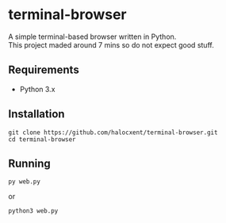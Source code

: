 # terminal-browser

A simple terminal-based browser written in Python.  
This project maded around 7 mins so do not expect good stuff.

## Requirements
- Python 3.x

## Installation
```
git clone https://github.com/halocxent/terminal-browser.git
cd terminal-browser
```

## Running
```
py web.py
```
or
```
python3 web.py
```
